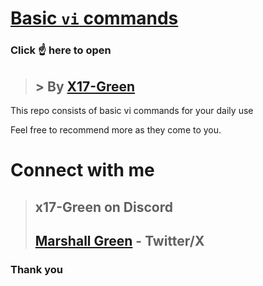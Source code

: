 # **[Basic `vi` commands](vi/vi.md)**
### Click :point_up: here to open

> ## > By [X17-Green](https://twitter.com/marksman_323)

This repo consists of basic vi commands for your daily use

Feel free to recommend more as they come to you.

# Connect with me 
> ## **x17-Green** on Discord
> ## [Marshall Green](https://twitter.com/marksman_323) - Twitter/X

### **Thank you**